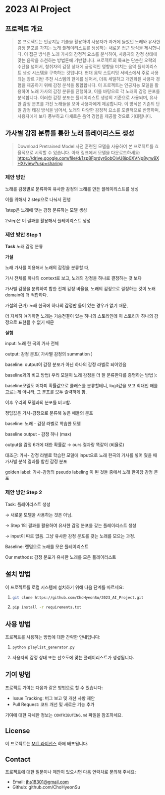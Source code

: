 # 2023 AI Project

## 프로젝트 개요

> 본 프로젝트는 인공지능 기술을 활용하여 사용자가 과거에 들었던 노래와 유사한 감정 분포를 가지는 노래 플레이리스트를 생성하는 새로운 접근 방식을 제시합니다. 이 접근 방식은 노래 가사의 감정적 요소를 분석하여, 사용자의 감정 상태에 맞는 음악을 추천하는 방법론에 기반합니다.
> 프로젝트의 목표는 단순한 오락의 수단을 넘어서, 청취자의 감정 상태에 긍정적인 영향을 미치는 음악 플레이리스트 생성 시스템을 구축하는 것입니다. 현대 음악 스트리밍 서비스에서 주로 사용되는 장르 기반 추천 시스템의 한계를 넘어서, 더욱 세밀하고 개인화된 사용자 경험을 제공하기 위해 감정 분석을 통합합니다. 이 프로젝트는 인공지능 모델을 활용하여 노래 가사의 감정 분류를 진행하고, 이를 바탕으로 각 노래의 감정 분포를 분석합니다. 이러한 감정 분포는 플레이리스트 생성의 기준으로 사용되며, 유사한 감정 분포를 가진 노래들을 모아 사용자에게 제공합니다. 이 방식은 기존의 단일 감정 태깅 방식을 넘어서, 노래의 다양한 감정적 요소를 포괄적으로 반영하며, 사용자에게 보다 풍부하고 다채로운 음악 경험을 제공할 것으로 기대됩니다.

## 가사별 감정 분류를 통한 노래 플레이리스트 생성


> Download Pretrained Model
> 사전 훈련된 모델을 사용하여 본 프로젝트를 효율적으로 시작할 수 있습니다. 아래 링크에서 모델을 다운로드하세요:
https://drive.google.com/file/d/1zp8Fprdyr6obOivU8ip0XVNp8yrw9XHX/view?usp=sharing

### 제안 방안

노래를 감정별로 분류하여 유사한 감정의 노래를 만든 플레이리스트를 생성

이를 위해서 2 step으로 나눠서 진행

1step은 노래에 맞는 감정 분류하는 모델 생성

2step은 이 결과를 활용해서 플레이리스트 생성

### 제안 방안 Step 1

**Task** 노래 감정 분류

**가설**

노래 가사를 이용해서 노래의 감정을 분류할 때, 

가사 전체를 하나의 context로 보고, 노래의 감정을 하나로 결정하는  것 보다 

가사별 감정을 분류하여 합한 전체 감정 비율을, 노래의 감정으로 결정하는 것이 노래 domain에 더 적합하다. 

가설의 근거)
노래 한곡에 하나의 감정만 들어 있는 경우가 없기 때문, 

더 자세히 얘기하면 노래는 기승전결이 있는 하나의 스토리인데 이 스토리가 하나의 감정으로 표현될 수 없기 때문

**실험**

input: 노래 한 곡의 가사 전체

output: 감정 분포( 가사별 감정의 summation )

baseline: output이 감정 분포가 아닌 하나의 감정 라벨로 되어있음

baseline과의 비교 방법( 우리 모델이 노래 감정을 더 잘 분류한다를 증명하는 방법 ):

baseline모델도 어차피 확률값으로 클래스를 분류할테니, logit값을 보고 최대인 애를 고르는게 아니라, 그 분포를 모두 출력하게 함.

이후 우리의 모델과의 분포를 비교함.

정답값은 가사-감정으로 분류해 놓은 애들의 분포

baseline: 노래 - 감정 라벨로 학습한 모델

baseline output - 감정 하나 (max)

 

output을 감정 6개에 대한 확률값 → ours 결과랑 똑같이 (비율로)

대조군: 가사- 감정 라벨로 학습한 모델에 input으로 노래 한곡의 가사를 넣어 줬을 때 가사별 분석 결과를 합친 감정 분포

golden label: 가사-감정의 pseudo labeling 이 된 것들 중에서 노래 한곡당 감정 분포

### 제안 방안 Step 2

Task: 플레이리스트 생성

→ 새로운 모델을 사용하는 것은 아님. 

→ Step 1의 결과를 활용하여 유사한 감정 분포를 갖는 플레이리스트 생성

→ input이 따로 없음. 그냥 유사한 감정 분포를 갖는 노래를 모으는 과정.

Baseline: 랜덤으로 노래를 모은 플레이리스트

Our methods: 감정 분포가 유사한 노래를 모은 플레이리스트

## 설치 방법
이 프로젝트를 로컬 시스템에 설치하기 위해 다음 단계를 따르세요:
1. ```bash
   git clone https://github.com/ChoHyeonSu/2023_AI_Project.git
   ```
2. ```bash
   pip install -r requirements.txt
   ```

## 사용 방법
프로젝트를 사용하는 방법에 대한 간략한 안내입니다:
1. ```bash
   python playlist_generator.py
   ```
2. 사용자의 감정 상태 또는 선호도에 맞는 플레이리스트가 생성됩니다.

## 기여 방법
프로젝트 기여는 다음과 같은 방법으로 할 수 있습니다:
- Issue Tracking: 버그 보고 및 개선 사항 제안
- Pull Request: 코드 개선 및 새로운 기능 추가

기여에 대한 자세한 정보는 `CONTRIBUTING.md` 파일을 참조하세요.

## License
이 프로젝트는 [MIT 라이선스](LICENSE) 하에 배포됩니다.

## Contact
프로젝트에 대한 질문이나 제안이 있으시면 다음 연락처로 문의해 주세요:
- Email: jhs18301@gmail.com
- Github: github.com/ChoHyeonSu

